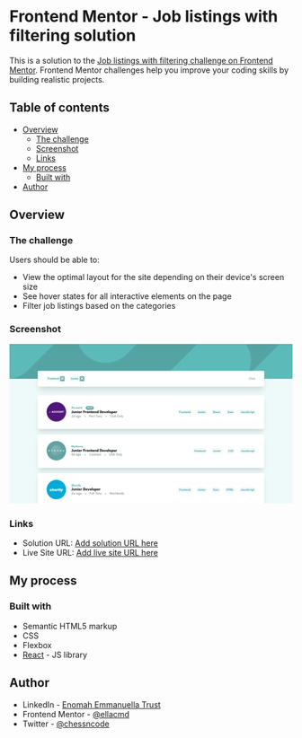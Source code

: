 # Frontend Mentor - Job listings with filtering solution

This is a solution to the [Job listings with filtering challenge on Frontend Mentor](https://www.frontendmentor.io/challenges/job-listings-with-filtering-ivstIPCt). Frontend Mentor challenges help you improve your coding skills by building realistic projects. 

## Table of contents

- [Overview](#overview)
  - [The challenge](#the-challenge)
  - [Screenshot](#screenshot)
  - [Links](#links)
- [My process](#my-process)
  - [Built with](#built-with)
- [Author](#author)




## Overview

### The challenge

Users should be able to:

- View the optimal layout for the site depending on their device's screen size
- See hover states for all interactive elements on the page
- Filter job listings based on the categories

### Screenshot

![](./screenshot.png)



### Links

- Solution URL: [Add solution URL here](https://www.frontendmentor.io/solutions/job-filterapp-made-with-react-H15--XONq)
- Live Site URL: [Add live site URL here](https://filterjob.netlify.app/)

## My process

### Built with

- Semantic HTML5 markup
- CSS 
- Flexbox
- [React](https://reactjs.org/) - JS library


## Author

- LinkedIn - [Enomah Emmanuella Trust](https://www.linkedin.com/in/emmanuella-trust-enomah-b95841122/)
- Frontend Mentor - [@ellacmd](https://www.frontendmentor.io/profile/ellacmd)
- Twitter - [@chessncode](https://www.twitter.com/chessncode)




